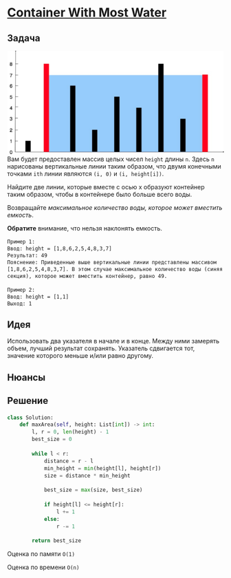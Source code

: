 # [Container With Most Water](https://leetcode.com/problems/container-with-most-water/)
## Задача
![img.png](img.png)
Вам будет предоставлен массив целых чисел `height` длины `n`. Здесь `n` нарисованы вертикальные линии таким образом, что двумя конечными точками `ith` линии являются `(i, 0)` и `(i, height[i])`.

Найдите две линии, которые вместе с осью x образуют контейнер таким образом, чтобы в контейнере было больше всего воды.

Возвращайте _максимальное количество воды, которое может вместить емкость_.

**Обратите** внимание, что нельзя наклонять емкость.
```
Пример 1:
Ввод: height = [1,8,6,2,5,4,8,3,7]
Результат: 49 
Пояснение: Приведенные выше вертикальные линии представлены массивом [1,8,6,2,5,4,8,3,7]. В этом случае максимальное количество воды (синяя секция), которое может вместить контейнер, равно 49.

Пример 2:
Ввод: height = [1,1]
Выход: 1
```
## Идея
Использовать два указателя в начале и в конце. Между ними замерять объем, лучший результат сохранять. Указатель сдвигается тот, значение которого меньше и/или равно другому.
## Нюансы
## Решение
```python
class Solution:
    def maxArea(self, height: List[int]) -> int:
        l, r = 0, len(height) - 1
        best_size = 0

        while l < r:
            distance = r - l
            min_height = min(height[l], height[r])
            size = distance * min_height

            best_size = max(size, best_size)
            
            if height[l] <= height[r]:
                l += 1
            else:
                r -= 1

        return best_size
```
Оценка по памяти `O(1)`

Оценка по времени `O(n)`
